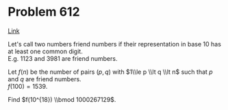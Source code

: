 # Problem 612

[Link](https://projecteuler.net/problem=612)

Let's call two numbers friend numbers if their representation in base $10$ has at least one common digit.  
E.g. $1123$ and $3981$ are friend numbers. 

Let $f(n)$ be the number of pairs $(p,q)$ with $1\\le p \\lt q \\lt n$ such that $p$ and $q$ are friend numbers.  
$f(100)=1539$. 

Find $f(10^{18}) \\bmod 1000267129$.